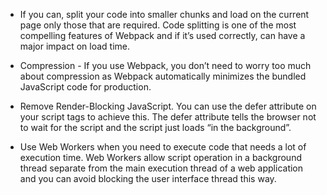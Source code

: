 - If you can, split your code into smaller chunks and load on the current page only those that are required. Code splitting is one of the most compelling features of Webpack and if it’s used correctly, can have a major impact on load time.

- Compression - If you use Webpack, you don’t need to worry too much about compression as Webpack automatically minimizes the bundled JavaScript code for production.

- Remove Render-Blocking JavaScript. You can use the defer attribute on your script tags to achieve this. The defer attribute tells the browser not to wait for the script and the script just loads “in the background”.

- Use Web Workers when you need to execute code that needs a lot of execution time. Web Workers allow script operation in a background thread separate from the main execution thread of a web application and you can avoid blocking the user interface thread this way.
